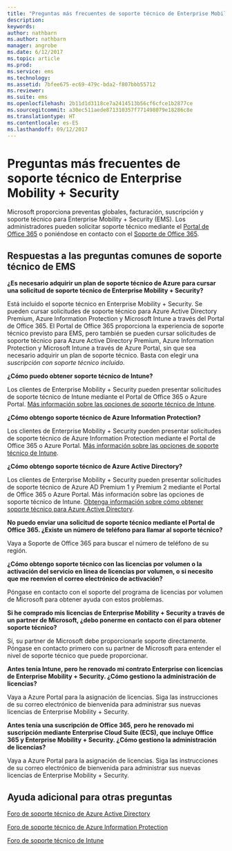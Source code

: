 ```yaml
---
title: "Preguntas más frecuentes de soporte técnico de Enterprise Mobility + Security"
description: 
keywords: 
author: nathbarn
ms.author: nathbarn
manager: angrobe
ms.date: 6/12/2017
ms.topic: article
ms.prod: 
ms.service: ems
ms.technology: 
ms.assetid: 7bfee675-ec69-479c-bda2-f807bbb55712
ms.reviewer: 
ms.suite: ems
ms.openlocfilehash: 2b11d1d3118ce7a2414513b56cf6cfce1b2877ce
ms.sourcegitcommit: a30ec511aede871310357f771498079e18286c8e
ms.translationtype: HT
ms.contentlocale: es-ES
ms.lasthandoff: 09/12/2017
---
```

# <a name="enterprise-mobility--security-support-faqs"></a>Preguntas más frecuentes de soporte técnico de Enterprise Mobility + Security
Microsoft proporciona preventas globales, facturación, suscripción y soporte técnico para Enterprise Mobility + Security (EMS). Los administradores pueden solicitar soporte técnico mediante el [Portal de Office 365](https://portal.office.com/Default.aspx?SkipSspr=true) o poniéndose en contacto con el [Soporte de Office 365](https://support.office.com/article/Contact-Office-365-for-business-support-32a17ca7-6fa0-4870-8a8d-e25ba4ccfd4b?CorrelationId=c1f4c670-18b3-41ec-81c9-e8d383caa6ad).

## <a name="answers-to-common-ems-support-questions"></a>Respuestas a las preguntas comunes de soporte técnico de EMS

**¿Es necesario adquirir un plan de soporte técnico de Azure para cursar una solicitud de soporte técnico de Enterprise Mobility + Security?**

Está incluido el soporte técnico en Enterprise Mobility + Security. Se pueden cursar solicitudes de soporte técnico para Azure Active Directory Premium, Azure Information Protection y Microsoft Intune a través del Portal de Office 		365. El Portal de Office 365 proporciona la experiencia de soporte técnico previsto para EMS, pero también se pueden cursar solicitudes de soporte técnico para Azure Active Directory Premium, Azure Information Protection y Microsoft Intune a través de Azure Portal, sin que sea necesario adquirir un plan de soporte técnico. Basta con elegir una *suscripción con soporte técnico incluido*.

**¿Cómo puedo obtener soporte técnico de Intune?**

Los clientes de Enterprise Mobility + Security pueden presentar solicitudes de soporte técnico de Intune mediante el Portal de Office 365 o Azure Portal. [Más información sobre las opciones de soporte técnico de Intune](https://docs.microsoft.com/intune/get-support).

**¿Cómo obtengo soporte técnico de Azure Information Protection?**

Los clientes de Enterprise Mobility + Security pueden presentar solicitudes de soporte técnico de Azure Information Protection mediante el Portal de Office 365 o Azure Portal. [Más información sobre las opciones de soporte técnico de Intune](https://docs.microsoft.com/information-protection/get-started/information-support#to-contact-microsoft-support).

**¿Cómo obtengo soporte técnico de Azure Active Directory?**

Los clientes de Enterprise Mobility + Security pueden presentar solicitudes de soporte técnico de Azure AD Premium 1 y Premium 2 mediante el Portal de Office 365 o Azure Portal. Más información sobre las opciones de soporte técnico de Intune. [Obtenga información sobre cómo obtener soporte técnico para Azure Active Directory](https://docs.microsoft.com/azure/active-directory/active-directory-troubleshooting-support-howto).

**No puedo enviar una solicitud de soporte técnico mediante el Portal de Office 365. ¿Existe un número de teléfono para llamar al soporte técnico?**

Vaya a Soporte de Office 365 para buscar el número de teléfono de su región.

**¿Cómo obtengo soporte técnico con las licencias por volumen o la activación del servicio en línea de licencias por volumen, o si necesito que me reenvíen el correo electrónico de activación?**

Póngase en contacto con el soporte del programa de licencias por volumen de Microsoft para obtener ayuda con estos problemas.

 **Si he comprado mis licencias de Enterprise Mobility + Security a través de un partner de Microsoft, ¿debo ponerme en contacto con él para obtener soporte técnico?**

Sí, su partner de Microsoft debe proporcionarle soporte directamente. Póngase en contacto primero con su partner de Microsoft para entender el nivel de soporte técnico que puede proporcionar.

**Antes tenía Intune, pero he renovado mi contrato Enterprise con licencias de Enterprise Mobility + Security. ¿Cómo gestiono la administración de licencias?**

Vaya a Azure Portal para la asignación de licencias. Siga las instrucciones de su correo electrónico de bienvenida para administrar sus nuevas licencias de Enterprise Mobility + Security.

**Antes tenía una suscripción de Office 365, pero he renovado mi suscripción mediante Enterprise Cloud Suite (ECS), que incluye Office 365 y Enterprise Mobility + Security. ¿Cómo gestiono la administración de licencias?**

Vaya a Azure Portal para la asignación de licencias. Siga las instrucciones de su correo electrónico de bienvenida para administrar sus nuevas licencias de Enterprise Mobility + Security.

## <a name="additional-help-for-other-questions"></a>Ayuda adicional para otras preguntas
[Foro de soporte técnico de Azure Active Directory](https://social.msdn.microsoft.com/forums/home?forum=windowsazuread)

[Foro de soporte técnico de Azure Information Protection](http://www.yammer.com/AskIPTeam)

[Foro de soporte técnico de Intune](https://social.technet.microsoft.com/forums/windows/home?category=microsoftintune)
